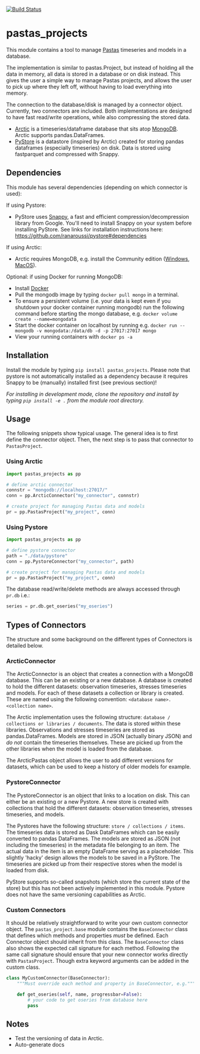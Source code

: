 [![Build Status](https://travis-ci.com/ArtesiaWater/pastas_projects.svg?branch=master)](https://travis-ci.com/ArtesiaWater/pastas_projects)

# pastas_projects

This module contains a tool to manage [Pastas](https://pastas.readthedocs.io/en/latest/) timeseries and models in a database.

The implementation is similar to pastas.Project, but instead of holding all the data in memory, all data is stored in a database or on disk instead. This gives the user a simple way to manage Pastas projects, and allows the user to pick up where they left off, without having to load everything into memory.

The connection to the database/disk is managed by a connector object. Currently, two connectors are included. Both implementations are designed to have fast read/write operations, while also compressing the stored data.
- [Arctic](https://arctic.readthedocs.io/en/latest/) is a timeseries/dataframe database that sits atop [MongoDB](https://www.mongodb.com). Arctic supports pandas.DataFrames.
- [PyStore](https://github.com/ranaroussi/pystore) is a datastore (inspired by Arctic) created for storing pandas dataframes (especially timeseries) on disk. Data is stored using fastparquet and compressed with Snappy.

## Dependencies
This module has several dependencies (depending on which connector is used):

If using Pystore:
- PyStore uses [Snappy](http://google.github.io/snappy/), a fast and efficient compression/decompression library from Google. You'll need to install Snappy on your system before installing PyStore. See links for installation instructions here: https://github.com/ranaroussi/pystore#dependencies

If using Arctic:
- Arctic requires MongoDB, e.g. install the Community edition ([Windows](https://fastdl.mongodb.org/win32/mongodb-win32-x86_64-2012plus-4.2.1-signed.msi), [MacOS](https://fastdl.mongodb.org/osx/mongodb-macos-x86_64-4.2.1.tgz)).

Optional: if using Docker for running MongoDB:
- Install [Docker](https://www.docker.com/products/docker-desktop)
- Pull the mongodb image by typing `docker pull mongo` in a terminal.
- To ensure a persistent volume (i.e. your data is kept even if you shutdown your docker container running mongodb) run the following command before starting the mongo database, e.g. `docker volume create --name=mongodata`
- Start the docker container on localhost by running e.g. `docker run --mongodb -v mongodata:/data/db -d -p 27017:27017 mongo`
- View your running containers with `docker ps -a`

## Installation
Install the module by typing `pip install pastas_projects`. Please note that pystore is not automatically installed as a dependency because it requires Snappy to be (manually) installed first (see previous section)!

_For installing in development mode, clone the repository and install by typing `pip install -e .` from the module root directory._

## Usage
The following snippets show typical usage. The general idea is to first define the connector object. Then, the next step is to pass that connector to `PastasProject`.

### Using Arctic

```python
import pastas_projects as pp

# define arctic connector
connstr = "mongodb://localhost:27017/"
conn = pp.ArcticConnector("my_connector", connstr)

# create project for managing Pastas data and models
pr = pp.PastasProject("my_project", conn)
```
### Using Pystore

```python
import pastas_projects as pp

# define pystore connector
path = "./data/pystore"
conn = pp.PystoreConnector("my_connector", path)

# create project for managing Pastas data and models
pr = pp.PastasProject("my_project", conn)
```

The database read/write/delete methods are always accessed through `pr.db` i.e.:
```python
series = pr.db.get_oseries("my_oseries")
```

## Types of Connectors

The structure and some background on the different types of Connectors is detailed below.

### ArcticConnector
The ArcticConnector is an object that creates a connection with a MongoDB database. This can be an existing or a new database. A database is created to hold the different datasets: observation timeseries, stresses timeseries and models. For each of these datasets a collection or library is created. These are named using the following convention: `<database name>.<collection name>`.

The Arctic implementation uses the following structure: `database / collections or libraries / documents`. The data is stored within these libraries. Observations and stresses timeseries are stored as pandas.DataFrames. Models are stored in JSON (actually binary JSON) and *do not* contain the timeseries themselves. These are picked up from the other libraries when the model is loaded from the database.

The ArcticPastas object allows the user to add different versions for datasets, which can be used to keep a history of older models for example.

### PystoreConnector
The PystoreConnector is an object that links to a location on disk. This can either be an existing or a new Pystore. A new store is created with collections that hold the different datasets: observation timeseries, stresses timeseries, and models.

The Pystores have the following structure: `store / collections / items`. The timeseries data is stored as Dask DataFrames which can be easily converted to pandas DataFrames. The models are stored as JSON (not including the timeseries) in the metadata file belonging to an item. The actual data in the item is an empty DataFrame serving as a placeholder. This slightly 'hacky' design allows the models to be saved in a PyStore. The timeseries are picked up from their respective stores when the model is loaded from disk.

PyStore supports so-called snapshots (which store the current state of the store) but this has not been actively implemented in this module. Pystore does not have the same versioning capabilities as Arctic.

### Custom Connectors
It should be relatively straightforward to write your own custom connector object. The
`pastas_project.base` module contains the `BaseConnector` class that defines which methods and properties _must_ be defined. Each Connector object should inherit from this class. The `BaseConnector` class also shows the expected call signature for each method. Following the same call signature should ensure that your new connector works directly with `PastasProject`. Though extra keyword arguments can be added in the custom class.

```python
class MyCustomConnector(BaseConnector):
    """Must override each method and property in BaseConnector, e.g."""

    def get_oseries(self, name, progressbar=False):
        # your code to get oseries from database here
        pass
```

## Notes
- Test the versioning of data in Arctic.
- Auto-generate docs
